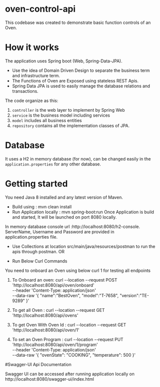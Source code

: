 # oven-control-api

This codebase was created to demonstrate basic function controls of an Oven.

# How it works

The application uses Spring boot (Web, Spring-Data-JPA).

- Use the idea of Domain Driven Design to separate the business term and infrastructure term.
- The Functions of Oven are Exposed using stateless REST Apis.
- Spring Data JPA is used to easily manage the database relations and transactions.

The code organize as this:

1. `controller` is the web layer to implement by Spring Web
2. `service` is the business model including services
3. `model` includes all business entities
4. `repository` contains all the implementation classes of JPA.

# Database

It uses a H2 in memory database (for now), can be changed easily in the `application.properties` for any other database.

# Getting started

You need Java 8 installed and any latest version of Maven.

- Build using : mvn clean install
- Run Application locally : mvn spring-boot:run
  Once Application is build and started, It will be launched on port 8080 locally.

In memory database console url :http://localhost:8080/h2-console.
ServerName, Username and Password are provided in application.properties file.

- Use Collections at location src/main/java/resources/postman to run the apis through postman.
  OR

* Run Below Curl Commands

You need to onboard an Oven using below curl 1 for testing all endpoints

1.  To Onboard an oven: curl --location --request POST 'http://localhost:8080/api/oven/onboard' \
    --header 'Content-Type: application/json' \
    --data-raw '{
    "name":"BestOven",
    "model":"T-7658",
    "version":"TE-9289"
}'

2.  To get all Oven : curl --location --request GET 'http://localhost:8080/api/ovens'

3.  To get Oven With Oven Id : curl --location --request GET 'http://localhost:8080/api/oven/1'

4.  To set an Oven Program : curl --location --request PUT 'http://localhost:8080/api/oven/1/program' \
     --header 'Content-Type: application/json' \
     --data-raw '{
    "ovenState": "COOKING",
    "temperature": 500
    }'

#Swagger-UI Api Documentation

Swagger UI can be accessed after running application locally on http://localhost:8080/swagger-ui/index.html